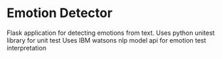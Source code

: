 # Emotion Detector
Flask application for detecting emotions from text.
Uses python unitest library for unit test
Uses IBM watsons nlp model api for emotion test interpretation
